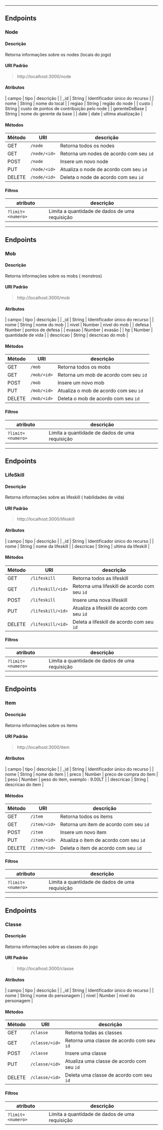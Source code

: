 ---------------------------------------------------------------------------------------

## Endpoints

### Node

#### Descrição
Retorna informações sobre os nodes (locais do jogo)

#### URI Padrão
> http://localhost:3000/node

#### Atributos
| campo          | tipo   | descrição  |
| _id            | String | Identificador único do recurso |
| nome           | String | nome do local  |
| regiao         | String | região do node    |
| custo          | String | custo de pontos de contribuição pelo node |
| gerenteDeBase  | String | nome do gerente da base  |
| date           | date   | ultima atualização   |

#### Métodos

| Método | URI          | descrição |
| --     | -- | --      |
| GET    | `/node`      | Retorna todos os nodes |
| GET    | `/node/<id>` | Retorna um nodes de acordo com seu `id` |
| POST   | `/node`      | Insere um novo node |
| PUT    | `/node/<id>` | Atualiza o node de acordo com seu `id` |
| DELETE | `/node/<id>` | Deleta o node de acordo com seu `id` |

#### Filtros

| atributo          | descrição |
| --                | --                                    |
| `?limit=<numero>` | Limita a quantidade de dados de uma requisição |
---------------------------------------------------------------------------------------

## Endpoints

### Mob

#### Descrição
Retorna informações sobre os mobs ( monstros)

#### URI Padrão
> http://localhost:3000/mob

#### Atributos
| campo          | tipo   | descrição  |
| _id            | String | Identificador único do recurso |
| nome           | String | nome do mob  |
| nivel          | Number | nivel do mob    |
| defesa         | Number | pontos de defesa |
| evasao         | Number | evasão  |
| hp             | Number | quantidade de vida  |
| descricao      | String | descricao do mob  |

#### Métodos

| Método | URI         | descrição |
| --     | -- | --     |
| GET    | `/mob`      | Retorna todos os mobs |
| GET    | `/mob/<id>` | Retorna um mob de acordo com seu `id` |
| POST   | `/mob`      | Insere um novo mob |
| PUT    | `/mob/<id>` | Atualiza o mob de acordo com seu `id` |
| DELETE | `/mob/<id>` | Deleta o mob de acordo com seu `id` |

#### Filtros

| atributo          | descrição |
| --                | --                                    |
| `?limit=<numero>` | Limita a quantidade de dados de uma requisição |
---------------------------------------------------------------------------------------

## Endpoints

### LifeSkill

#### Descrição
Retorna informações sobre as lifeskill ( habilidades de vida)

#### URI Padrão
> http://localhost:3000/lifeskill

#### Atributos
| campo          | tipo   | descrição  |
| _id            | String | Identificador único do recurso |
| nome           | String | nome da lifeskill  |
| descricao      | String | ultima da lifeskill   |

#### Métodos

| Método | URI         | descrição |
| --     | -- | --     |
| GET    | `/lifeskill`      | Retorna todos as lifeskill |
| GET    | `/lifeskill/<id>` | Retorna uma lifeskill de acordo com seu `id` |
| POST   | `/lifeskill`      | Insere uma nova lifeskill|
| PUT    | `/lifeskill/<id>` | Atualiza a lifeskill de acordo com seu `id` |
| DELETE | `/lifeskill/<id>` | Deleta a lifeskill de acordo com seu `id` |

#### Filtros

| atributo          | descrição |
| --                | --                                    |
| `?limit=<numero>` | Limita a quantidade de dados de uma requisição |

---------------------------------------------------------------------------------------

## Endpoints

### Item

#### Descrição
Retorna informações sobre os items 

#### URI Padrão
> http://localhost:3000/item

#### Atributos
| campo          | tipo   | descrição  |
| _id            | String | Identificador único do recurso |
| nome           | String | nome do item |
| preco          | Number | preco de compra do item    |
| peso           | Number | peso do item, exemplo : 9.00LT  |
| descricao      | String | descricao do item  |

#### Métodos

| Método | URI         | descrição |
| --     | -- | --     |
| GET    | `/item`      | Retorna todos os items |
| GET    | `/item/<id>` | Retorna um item de acordo com seu `id` |
| POST   | `/item`      | Insere um novo item |
| PUT    | `/item/<id>` | Atualiza o item de acordo com seu `id` |
| DELETE | `/item/<id>` | Deleta o item de acordo com seu `id` |

#### Filtros

| atributo          | descrição |
| --                | --                                    |
| `?limit=<numero>` | Limita a quantidade de dados de uma requisição |

---------------------------------------------------------------------------------------

## Endpoints

### Classe

#### Descrição
Retorna informações sobre as classes do jogo

#### URI Padrão
> http://localhost:3000/classe

#### Atributos
| campo          | tipo   | descrição  |
| _id            | String | Identificador único do recurso |
| nome           | String | nome do personagem |
| nivel          | Number | nivel do personagem   |

#### Métodos

| Método | URI         | descrição |
| --     | -- | --     |
| GET    | `/classe`      | Retorna todas as classes |
| GET    | `/classe/<id>` | Retorna uma classe de acordo com seu `id` |
| POST   | `/classe`      | Insere uma classe |
| PUT    | `/classe/<id>` | Atualiza uma classe de acordo com seu `id` |
| DELETE | `/classe/<id>` | Deleta uma classe de acordo com seu `id` |

#### Filtros

| atributo          | descrição |
| --                | --                                    |
| `?limit=<numero>` | Limita a quantidade de dados de uma requisição |




